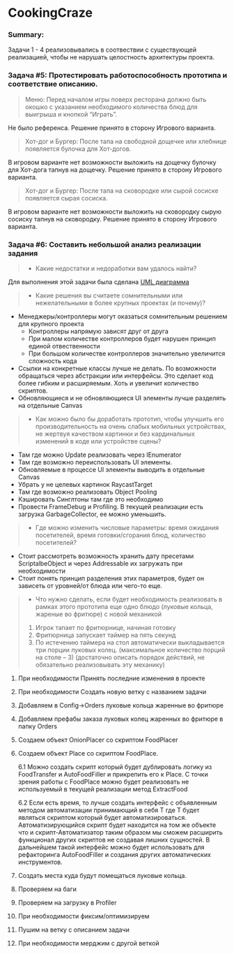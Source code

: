 # CookingCraze
### Summary: 

Задачи 1 - 4 реализовывались в соотвествии с существующей реализацией, чтобы не нарушать целостность архитектуры проекта.

### Задача #5: Протестировать работоспособность прототипа и соответствие описанию.

>Меню: Перед началом игры поверх ресторана должно быть окошко с указанием необходимого количества блюд для выигрыша и кнопкой “Играть”.

Не было референса. Решение принято в сторону Игрового варианта.

>Хот-дог и Бургер: После тапа на свободной дощечке или хлебнице появляется булочка для Хот-догов.

В игровом варианте нет возможности выложить на дощечку булочку для Хот-дога тапнув на дощечку.
Решение принято в сторону Игрового варианта.

>Хот-дог и Бургер: После тапа на сковородке или сырой сосиске появляется сырая сосиска.

В игровом варианте нет возможности выложить на сковородку сырую сосиску тапнув на сковородку. 
Решение принято в сторону Игрового варианта.

### Задача #6: Составить небольшой анализ реализации задания

> - Какие недостатки и недоработки вам удалось найти?

Для выполнения этой задачи была сделана [UML диаграмма](https://miro.com/app/board/uXjVNuJMPGI=/?share_link_id=417355954835)


> - Какие решения вы считаете сомнительными или нежелательными в более крупных проектах (и почему)? 

- Менеджеры/контроллеры могут оказаться сомнительным решением для крупного проекта
  - Контроллеры напрямую зависят друг от друга
  - При малом количестве контроллеров будет нарушен принцип единой отвественности
  - При большом количестве контроллеров значительно увеличится сложность кода
- Ссылки на конкретные классы лучше не делать. По возможности обращаться через абстракции или интерфейсы. Это сделает код более гибким и расширяемым. Хоть и увеличит количество скриптов.
- Обновляющиеся и не обновляющиеся UI элементы лучше разделять на отдельные Canvas

> - Как можно было бы доработать прототип, чтобы улучшить его производительность на очень слабых мобильных устройствах, не жертвуя качеством картинки и без кардинальных изменений в коде или устройстве сцены? 

- Там где можно Update реализовать через IEnumerator
- Там где возможно переиспользовать UI элементы.
- Обновляемые в процессе UI элементы выводить в отдельные Canvas
- Убрать у не целевых картинок RaycastTarget
- Там где возможно реализовать Object Pooling
- Кэшировать Синглтоны там где это необходимо
- Провести FrameDebug и Profiling. В текущей реализации есть загрузка GarbageCollector, ее можно уменьшить.

> - Где можно изменить числовые параметры: время ожидания посетителей, время готовки/сгорания блюд, количество посетителей? 

- Стоит рассмотреть возможность хранить дату пресетами ScriptalbeObject и через Addressable их загружать при необходимости 
- Стоит понять принцип разделения этих параметров, будет он зависеть от уровней/от блюда или чего-то еще.

> - Что нужно сделать, если будет необходимость реализовать в рамках этого прототипа еще одно блюдо (луковые кольца, жареные во фритюре) с новой механикой 
> 1) Игрок тапает по фритюрнице, начиная готовку
> 2) Фритюрница запускает таймер на пять секунд
> 3) По истечению таймера на стол автоматически выкладывается три
  порции луковых колец. (максимальное количество порций на столе – 3) (достаточно описать порядок действий, не обязательно реализовывать эту
  механику)

1. При необходимости Принять последние изменения в проекте
2. При необходимости Создать новую ветку с названием задачи
3. Добавляем в Config->Orders луковые кольца жаренные во фритюре
4. Добавляем префабы заказа луковых колец жаренных во фритюре в папку Orders
5. Создаем объект OnionPlacer со скриптом FoodPlacer
6. Создаем объект Place со скриптом FoodPlace.
   
    6.1 Можно создать скрипт который будет дублировать логику из FoodTransfer и AutoFoodFiller и прикрепить его к Place. С точки зрения работы с FoodPlace можно будет реализовать не используемый в текущей реализации метод ExtractFood

    6.2 Если есть время, то лучше создать интерфейс<T> с объявленным методом автоматизации принимающий в себя T где T будет являться скриптом который будет автоматизироваться. Автоматизирующийся скрипт будет находится на том же объекте что и скрипт-Автоматизатор таким образом мы сможем расширить функционал других скриптов не создавая лишних сущностей. В дальнейшем такой интерфейс можно будет использовать для рефакторинга AutoFoodFiller и создания других автоматических инструментов.
7. Создать места куда будут помещаться луковые кольца.
8. Проверяем на баги
9. Проверяем на загрузку в Profiler
10. При необходимости фиксим/оптимизируем
11. Пушим на ветку с описанием задачи
12. При необходимости мерджим с другой веткой